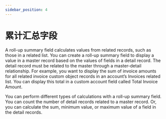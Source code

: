 ```yaml
---
sidebar_position: 4
---
```


# 累计汇总字段

A roll-up summary field calculates values from related records, such as those in a related list. You can create a roll-up summary field to display a value in a master record based on the values of fields in a detail record. The detail record must be related to the master through a master-detail relationship. For example, you want to display the sum of invoice amounts for all related invoice custom object records in an account’s Invoices related list. You can display this total in a custom account field called Total Invoice Amount.

You can perform different types of calculations with a roll-up summary field. You can count the number of detail records related to a master record. Or, you can calculate the sum, minimum value, or maximum value of a field in the detail records.
